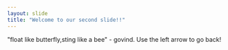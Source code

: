 ```yaml
---
layout: slide
title: "Welcome to our second slide!!"
---
```

"float like butterfly,sting like a bee" - govind.
Use the left arrow to go back!
